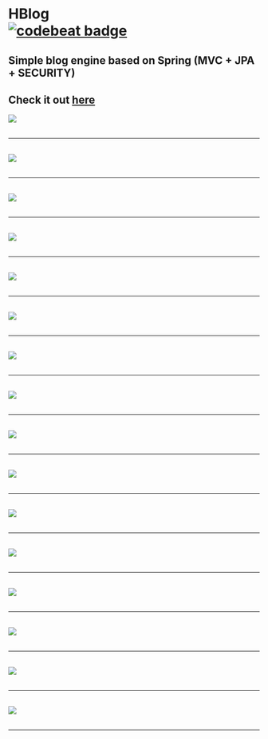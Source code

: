 # HBlog <br>[![codebeat badge](https://codebeat.co/badges/2bdd3b2a-0568-4514-a3ce-f875232768f9)](https://codebeat.co/projects/github-com-henryco-hblog-master)
## Simple blog engine based on Spring (MVC + JPA + SECURITY)
## Check it out <a href="http://174.138.0.194:1995/">here</a>
<img src="https://raw.githubusercontent.com/henryco/HBlog/master/promo/1.png" /><br><br><hr><br>
<img src="https://raw.githubusercontent.com/henryco/HBlog/master/promo/2.png" /><br><br><hr><br>
<img src="https://raw.githubusercontent.com/henryco/HBlog/master/promo/3.png" /><br><br><hr><br>
<img src="https://raw.githubusercontent.com/henryco/HBlog/master/promo/4.png" /><br><br><hr><br>
<img src="https://raw.githubusercontent.com/henryco/HBlog/master/promo/5.png" /><br><br><hr><br>
<img src="https://raw.githubusercontent.com/henryco/HBlog/master/promo/6.png" /><br><br><hr><br>
<img src="https://raw.githubusercontent.com/henryco/HBlog/master/promo/9.png" /><br><br><hr><br>
<img src="https://raw.githubusercontent.com/henryco/HBlog/master/promo/10.png" /><br><br><hr><br>
<img src="https://raw.githubusercontent.com/henryco/HBlog/master/promo/12.png" /><br><br><hr><br>
<img src="https://raw.githubusercontent.com/henryco/HBlog/master/promo/13.png" /><br><br><hr><br>
<img src="https://raw.githubusercontent.com/henryco/HBlog/master/promo/14.png" /><br><br><hr><br>
<img src="https://raw.githubusercontent.com/henryco/HBlog/master/promo/15.png" /><br><br><hr><br>
<img src="https://raw.githubusercontent.com/henryco/HBlog/master/promo/16.png" /><br><br><hr><br>
<img src="https://raw.githubusercontent.com/henryco/HBlog/master/promo/17.png" /><br><br><hr><br>
<img src="https://raw.githubusercontent.com/henryco/HBlog/master/promo/7.png" /><br><br><hr><br>
<img src="https://raw.githubusercontent.com/henryco/HBlog/master/promo/8.png" /><br><br><hr><br>
